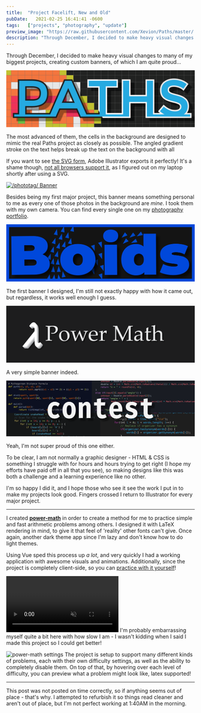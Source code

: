 ```yaml
---
title:  "Project Facelift, New and Old"
pubDate:   2021-02-25 16:41:41 -0600
tags:   ["projects", "photography", "update"]
preview_image: "https://raw.githubusercontent.com/Xevion/Paths/master/.media/banner.png"
description: "Through December, I decided to make heavy visual changes to many of my biggest projects, creating custom banners, of which I am quite proud..."
---
```


Through December, I decided to make heavy visual changes to many of my biggest projects, creating custom banners, of which I am quite proud...

[![/Paths/ Banner][paths-banner]][paths]

The most advanced of them, the cells in the background are designed to mimic the real Paths project as closely as possible.
The angled gradient stroke on the text helps break up the text on the background with all 

If you want to see [the SVG form][paths-svg], Adobe Illustrator exports it perfectly!
It's a shame though, [not all browsers support it][paths-svg-glitch], as I figured out on my laptop shortly after using a SVG.

[![/phototag/ Banner][phototag-banner]][phototag]

Besides being my first major project, this banner means something personal to me as every one of those photos in the background are *mine*.
I took them with my own camera. You can find every single one on my [photography portfolio][photography-portfolio].

[![/Boids/ Banner][boids-banner]][boids]

The first banner I designed, I'm still not exactly happy with how it came out, but regardless, it works well enough I guess.

[![/power-math/ Banner][power-math-banner]][power-math]

A very simple banner indeed.

[![/contest/ Banner][contest-banner]][contest]

Yeah, I'm not super proud of this one either.

To be clear, I am not normally a graphic designer - HTML & CSS is something I struggle with for hours and hours trying to get right 
(I hope my efforts have paid off in all that you see), so making designs like this was both a challenge and a learning experience like no other.

I'm so happy I did it, and I hope those who see it see the work I put in to make my projects look good. Fingers crossed I return to Illustrator for every major project.

---

I created [**power-math**][power-math] in order to create a method for me to practice simple and fast arithmetic problems among others.
I designed it with LaTeX rendering in mind, to give it that feel of 'reality' other fonts can't give.
Once again, another dark theme app since I'm lazy and don't know how to do light themes.

Using Vue sped this process up *a lot*, and very quickly I had a working application with awesome visuals and animations.
Additionally, since the project is completely client-side, so you can [practice with it yourself][power-math-pages]!

<video autoplay muted>
    <source src="/img/power-math-demonstration.mp4" type="video/mp4">
</video>
I'm probably embarrassing myself quite a bit here with how slow I am - I wasn't kidding when I said I made this project so I could get better!

![power-math settings][power-math-settings]
The project is setup to support many different kinds of problems, each with their own difficulty settings, as well as the ability to completely disable them.
On top of that, by hovering over each level of difficulty, you can preview what a problem might look like, latex supported!

---

This post was not posted on time correctly, so if anything seems out of place - that's why. I attempted to refurbish it
so things read cleaner and aren't out of place, but I'm not perfect working at 1:40AM in the morning.

[paths]: https://github.com/Xevion/Paths
[paths-banner]: https://raw.githubusercontent.com/Xevion/Paths/master/.media/banner.png
[paths-svg]: https://raw.githubusercontent.com/Xevion/Paths/master/.media/banner.svg
[paths-svg-glitch]: https://i.imgur.com/ynZ5vqy.png
[phototag-banner]: https://raw.githubusercontent.com/Xevion/phototag/master/.media/banner.png
[phototag]: https://github.com/Xevion/phototag
[boids]: https://github.com/Xevion/Boids
[boids-banner]: https://raw.githubusercontent.com/Xevion/Boids/master/.media/banner.png
[power-math]: https://github.com/Xevion/power-math/
[power-math-banner]: https://raw.githubusercontent.com/Xevion/power-math/master/.media/banner.png
[contest]: https://github.com/Xevion/contest
[contest-banner]: https://raw.githubusercontent.com/Xevion/contest/master/.media/banner.png

[photography-portfolio]: https://www.rcw.photos/
[power-math-pages]: https://xevion.github.io/power-math/
[power-math-video]: /img/power-math-demonstration.mp4
[power-math-settings]: /img/power-math-settings.png
